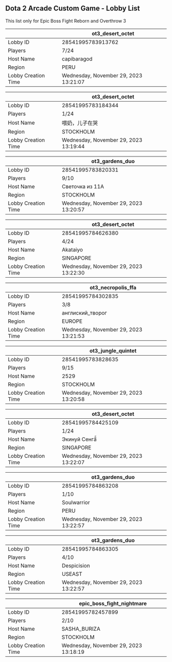 ## Dota 2 Arcade Custom Game - Lobby List

This list only for Epic Boss Fight Reborn and Overthrow 3

|  | ot3_desert_octet |
| ------ | ------ |
| Lobby ID | 28541995783913762 |
| Players | 7/24 |
| Host Name | capibaragod |
| Region | PERU |
| Lobby Creation Time | Wednesday, November 29, 2023 13:21:07 |


|  | ot3_desert_octet |
| ------ | ------ |
| Lobby ID | 28541995783184344 |
| Players | 1/24 |
| Host Name | 喂奶，儿子在哭 |
| Region | STOCKHOLM |
| Lobby Creation Time | Wednesday, November 29, 2023 13:19:44 |


|  | ot3_gardens_duo |
| ------ | ------ |
| Lobby ID | 28541995783820331 |
| Players | 9/10 |
| Host Name | Светочка из 11А |
| Region | STOCKHOLM |
| Lobby Creation Time | Wednesday, November 29, 2023 13:20:57 |


|  | ot3_desert_octet |
| ------ | ------ |
| Lobby ID | 28541995784626380 |
| Players | 4/24 |
| Host Name | Akataiyo |
| Region | SINGAPORE |
| Lobby Creation Time | Wednesday, November 29, 2023 13:22:30 |


|  | ot3_necropolis_ffa |
| ------ | ------ |
| Lobby ID | 28541995784302835 |
| Players | 3/8 |
| Host Name | англиский_творог |
| Region | EUROPE |
| Lobby Creation Time | Wednesday, November 29, 2023 13:21:53 |


|  | ot3_jungle_quintet |
| ------ | ------ |
| Lobby ID | 28541995783828635 |
| Players | 9/15 |
| Host Name | 2529 |
| Region | STOCKHOLM |
| Lobby Creation Time | Wednesday, November 29, 2023 13:20:58 |


|  | ot3_desert_octet |
| ------ | ------ |
| Lobby ID | 28541995784425109 |
| Players | 1/24 |
| Host Name | Экинуй Сенгаี้ |
| Region | SINGAPORE |
| Lobby Creation Time | Wednesday, November 29, 2023 13:22:07 |


|  | ot3_gardens_duo |
| ------ | ------ |
| Lobby ID | 28541995784863208 |
| Players | 1/10 |
| Host Name | Soulwarrior |
| Region | PERU |
| Lobby Creation Time | Wednesday, November 29, 2023 13:22:57 |


|  | ot3_gardens_duo |
| ------ | ------ |
| Lobby ID | 28541995784863305 |
| Players | 4/10 |
| Host Name | Despicision |
| Region | USEAST |
| Lobby Creation Time | Wednesday, November 29, 2023 13:22:57 |


|  | epic_boss_fight_nightmare |
| ------ | ------ |
| Lobby ID | 28541995782457899 |
| Players | 2/10 |
| Host Name | SASHA_BURIZA |
| Region | STOCKHOLM |
| Lobby Creation Time | Wednesday, November 29, 2023 13:18:19 |


